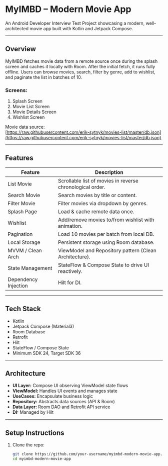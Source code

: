# MyIMBD – Modern Movie App

An Android Developer Interview Test Project showcasing a modern, well-architected movie app built with Kotlin and Jetpack Compose.

---

## Overview

MyIMBD fetches movie data from a remote source once during the splash screen and caches it locally with Room. After the initial fetch, it runs fully offline. Users can browse movies, search, filter by genre, add to wishlist, and paginate the list in batches of 10.

### Screens:
1. Splash Screen  
2. Movie List Screen  
3. Movie Details Screen  
4. Wishlist Screen  

Movie data source:  
[https://raw.githubusercontent.com/erik-sytnyk/movies-list/master/db.json](https://raw.githubusercontent.com/erik-sytnyk/movies-list/master/db.json)

---

## Features

| Feature           | Description                                                         |
|-------------------|---------------------------------------------------------------------|
| List Movie        | Scrollable list of movies in reverse chronological order.           |
| Search Movie      | Search movies by title or content.                                  |
| Filter Movie      | Filter movies via dropdown by genres.                               |
| Splash Page       | Load & cache remote data once.        |
| Wishlist          | Add/remove movies to/from wishlist with animation.                  |
| Pagination        | Load 10 movies per batch from local DB.                             |
| Local Storage     | Persistent storage using Room database.                             |
| MVVM / Clean Arch | ViewModel and Repository pattern (Clean Architecture).             |
| State Management  | StateFlow & Compose State to drive UI reactively.                   |
| Dependency Injection | Hilt for DI.                                                    |

---

## Tech Stack

- Kotlin  
- Jetpack Compose (Material3)  
- Room Database  
- Retrofit  
- Hilt  
- StateFlow / Compose State  
- Minimum SDK 24, Target SDK 36  

---

## Architecture

- **UI Layer:** Compose UI observing ViewModel state flows  
- **ViewModel:** Handles UI events and manages state  
- **UseCases:** Encapsulate business logic  
- **Repository:** Abstracts data sources (API & Room)  
- **Data Layer:** Room DAO and Retrofit API service  
- **DI:** Managed by Hilt  

---

## Setup Instructions

1. Clone the repo:  
   ```bash
   git clone https://github.com/your-username/myimbd-modern-movie-app.git
   cd myimbd-modern-movie-app
